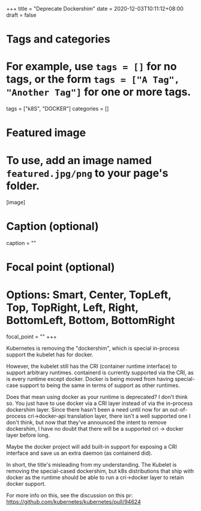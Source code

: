 +++
title = "Deprecate Dockershim"
date = 2020-12-03T10:11:12+08:00
draft = false

# Tags and categories
# For example, use `tags = []` for no tags, or the form `tags = ["A Tag", "Another Tag"]` for one or more tags.
tags = ["k8S", "DOCKER"]
categories = []

# Featured image
# To use, add an image named `featured.jpg/png` to your page's folder. 
[image]
  # Caption (optional)
  caption = ""

  # Focal point (optional)
  # Options: Smart, Center, TopLeft, Top, TopRight, Left, Right, BottomLeft, Bottom, BottomRight
  focal_point = ""
+++



Kubernetes is removing the "dockershim", which is special in-process support the kubelet has for docker.

However, the kubelet still has the CRI (container runtime interface) to support arbitrary runtimes. containerd is currently supported via the CRI, as is every runtime except docker. Docker is being moved from having special-case support to being the same in terms of support as other runtimes.

Does that mean using docker as your runtime is deprecated? I don't think so. You just have to use docker via a CRI layer instead of via the in-process dockershim layer. Since there hasn't been a need until now for an out-of-process cri->docker-api translation layer, there isn't a well supported one I don't think, but now that they've announced the intent to remove dockershim, I have no doubt that there will be a supported cri -> docker layer before long.

Maybe the docker project will add built-in support for exposing a CRI interface and save us an extra daemon (as containerd did).

In short, the title's misleading from my understanding. The Kubelet is removing the special-cased dockershim, but k8s distributions that ship with docker as the runtime should be able to run a cri->docker layer to retain docker support.

For more info on this, see the discussion on this pr: https://github.com/kubernetes/kubernetes/pull/94624